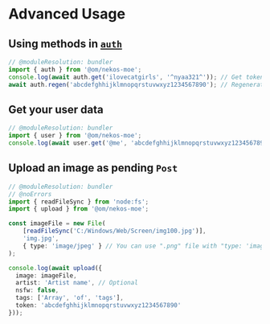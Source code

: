 # Advanced Usage

## Using methods in [`auth`](/reference/auth)
```ts twoslash
// @moduleResolution: bundler
import { auth } from '@om/nekos-moe';
console.log(await auth.get('ilovecatgirls', '^nyaa321^')); // Get token.
await auth.regen('abcdefghhijklmnopqrstuvwxyz1234567890'); // Regenerate token.
```

## Get your user data
```ts twoslash
// @moduleResolution: bundler
import { user } from '@om/nekos-moe';
console.log(await user.get('@me', 'abcdefghhijklmnopqrstuvwxyz1234567890'));
```

## Upload an image as pending `Post`
```ts twoslash
// @moduleResolution: bundler
// @noErrors
import { readFileSync } from 'node:fs';
import { upload } from '@om/nekos-moe';

const imageFile = new File(
	[readFileSync('C:/Windows/Web/Screen/img100.jpg')],
	'img.jpg',
	{ type: 'image/jpeg' } // You can use ".png" file with "type: 'image/png'"
);

console.log(await upload({
  image: imageFile,
  artist: 'Artist name', // Optional
  nsfw: false,
  tags: ['Array', 'of', 'tags'],
  token: 'abcdefghhijklmnopqrstuvwxyz1234567890'
}));
```
